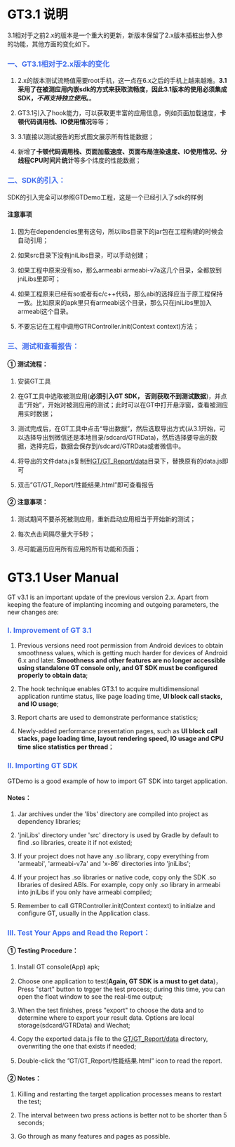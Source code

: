 # <font color=black>GT3.1 说明</font>

3.1相对于之前2.x的版本是一个重大的更新，新版本保留了2.x版本插桩出参入参的功能，其他方面的变化如下。


### <font color=#436EEE>一、GT3.1相对于2.x版本的变化</font>

1) 2.x的版本测试流畅值需要root手机，这一点在6.x之后的手机上越来越难。**3.1采用了在被测应用内嵌sdk的方式来获取流畅度，因此3.1版本的使用必须集成SDK，*不再支持独立使用*。**。

2) GT3.1引入了hook能力，可以获取更丰富的应用信息，例如页面加载速度，**卡顿代码调用栈、IO使用情况**等等；

3) 3.1直接以测试报告的形式图文展示所有性能数据；

4) 新增了**卡顿代码调用栈、页面加载速度、页面布局渲染速度、IO使用情况、分线程CPU时间片统计**等多个纬度的性能数据；


### <font color=#436EEE>二、SDK的引入：</font>

SDK的引入完全可以参照GTDemo工程，这是一个已经引入了sdk的样例

#### 注意事项

1) 因为在dependencies里有这句，所以libs目录下的jar包在工程构建的时候会自动引用；

2) 如果src目录下没有jniLibs目录，可以手动创建；

3) 如果工程中原来没有so，那么armeabi armeabi-v7a这几个目录，全都放到jniLibs里即可；

4) 如果工程原来已经有so或者有c/c++代码，那么abi的选择应当于原工程保持一致。比如原来的apk里只有armeabi这个目录，那么只在jniLibs里加入armeabi这个目录。

5) 不要忘记在工程中调用GTRController.init(Context context)方法；


### <font color=#436EEE>三、测试和查看报告：</font>

#### ① 测试流程：

1) 安装GT工具

2) 在GT工具中选取被测应用(**必须引入GT SDK， 否则获取不到测试数据**)，并点击“开始”，开始对被测应用的测试；此时可以在GT中打开悬浮窗，查看被测应用实时数据；

3) 测试完成后，在GT工具中点击“导出数据”，然后选取导出方式(从3.1开始，可以选择导出到微信还是本地目录/sdcard/GTRData)，然后选择要导出的数据，选择完后，数据会保存到/sdcard/GTRData或者微信中。

4) 将导出的文件data.js复制到<u>GT/GT_Report/data</u>目录下，替换原有的data.js即可

5) 双击”GT/GT_Report/性能结果.html”即可查看报告

#### ② 注意事项：

1) 测试期间不要杀死被测应用，重新启动应用相当于开始新的测试；

2) 每次点击间隔尽量大于5秒；

3) 尽可能遍历应用所有应用的所有功能和页面；

# <font color=black>GT3.1 User Manual</font>

GT v3.1 is an important update of the previous version 2.x. Apart from keeping the feature of implanting incoming and outgoing parameters, the new changes are:


### <font color=#436EEE>Ⅰ. Improvement of GT 3.1</font>
1) Previous versions need root permission from Android devices to obtain smoothness values, which is getting much harder for devices of Android 6.x and later. **Smoothness and other features are no longer accessible using standalone GT console only, and GT SDK must be configured properly to obtain data**;

2) The hook technique enables GT3.1 to acquire multidimensional application runtime status, like page loading time, **UI block call stacks, and IO usage**;

3) Report charts are used to demonstrate performance statistics;

4) Newly-added performance presentation pages, such as **UI block call stacks, page loading time, layout rendering speed, IO usage and CPU time slice statistics per thread**；


### <font color=#436EEE>Ⅱ. Importing GT SDK </font>

GTDemo is a good example of how to import GT SDK into target application.

#### Notes：

1) Jar archives under the 'libs' directory are compiled into project as dependency libraries; 

2) 'jniLibs' directory under 'src' directory is used by Gradle by default to find .so libraries, create it if not existed;

3) If your project does not have any .so library, copy everything from 'armeabi', 'armeabi-v7a' and 'x-86' directories into 'jniLibs';

4) If your project has .so libraries or native code, copy only the SDK .so libraries of desired ABIs. For example, copy only .so library in armeabi into jniLibs if you only have armeabi compiled;

5) Remember to call GTRController.init(Context context) to initialze and configure GT, usually in the Application class.

### <font color=#436EEE>Ⅲ. Test Your Apps and Read the Report：</font>

#### ① Testing Procedure：

1) Install GT console(App) apk;

2) Choose one application to test(**Again, GT SDK is a must to get data**)，Press "start" button to trgger the test process; during this time, you can open the float window to see the real-time output;

3) When the test finishes, press "export" to choose the data and to determine where to export your result data. Options are local storage(sdcard/GTRData) and Wechat;

4) Copy the exported data.js file to the <u>GT/GT_Report/data</u> directory, overwriting the one that exists if needed;

5) Double-click the ”GT/GT_Report/性能结果.html” icon to read the report.

#### ② Notes：

1) Killing and restarting the target application processes means to restart the test;

2) The interval between two press actions is better not to be shorter than 5 seconds;

3) Go through as many features and pages as possible.
